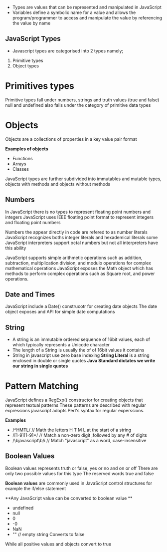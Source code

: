 - Types are values that can be represented and manipulated in JavaScript
- Variables define a symbolic name for a value and allows the program/programmer to access and manipulate the value by            referencing the value by name

## JavaScript Types
- Javascript types are categorised into 2 types namely;
1. Primitive types
2. Object types

# Primitives types
 Primitive types fall under numbers, strings and truth values (true and false)
 null and undefined also falls under the category of primitive data types
# Objects
 Objects are a collections of properties in a key value pair format
 
 **Examples of objects**
 - Functions
 - Arrays
 - Classes

JavaScript types are further subdivided into immutables and mutable types, objects with methods and objects without methods

## Numbers
 In JavaScript there is no types to represent floating point numbers and integers
 JavaScript uses IEEE floating point format to represent integers and floating point numbers

 Numbers the appear directly in code are refered to as number literals
 JavaScript recognizes boths integer literals and hexademical literals some JavaScript interpreters 
 support octal numbers but not all interpreters have this ability

JavaScript supports simple arithmetic operations such as addition, subtraction, multiplication
division, and modulo operations for complex mathematical operations JavaScript exposes the Math object
which has methods to perform complex operations such as Square root, and power operations.

## Date and Times
 JavaScript include a Date() construcotr for creating date objects
 The date object exposes and API for simple date computations

## String
- A string is an immutable ordered sequence of 16bit values, each of which typically represents a Unicode character
- The length of a String is usually the of of 16bit values it contains
- String in javascript use zero base indexing
**String Literal** is a string enclosed in double or single quotes
 **Java Standard dictates we write our string in single quotes**

# Pattern Matching
 JavaScript defines a RegExp() constructor for creating objects that represent textual patterns
 These patterns are described with regular expressions javascript adopts Perl's syntax for regular experssions.

**Examples**
- /^HMTL/ // Math the letters H T M L at the start of a string
- /[1-9][1-9]*/ // Match a non-zero digit ,followed by any # of digits
- /\bjavascript\b/i // Match "javascript" as a word, case-insensitive

## Boolean Values 
 Boolean values represents truth or false, yes or no and on or off
 There are only two possible values for this type The reserved words true and false

 **Boolean values** are commonly used in JavaScript control structures for example
 the if/else statement

 **Any JavaScript value can be converted to boolean value **
 - undefined
 - null
 - 0
 - -0
 - NaN
 - "" // empty string
 Converts to false

 While all positive values and objects convert to true
